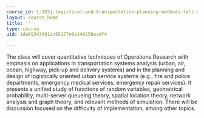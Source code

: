 ```yaml
---
course_id: 1-203j-logistical-and-transportation-planning-methods-fall-2006
layout: course_home
title: ''
type: course
uid: 1da69343d91ac65177e0e14925baadf4

---
```

The class will cover quantitative techniques of Operations Research with emphasis on applications in transportation systems analysis (urban, air, ocean, highway, pick-up and delivery systems) and in the planning and design of logistically oriented urban service systems (e.g., fire and police departments, emergency medical services, emergency repair services). It presents a unified study of functions of random variables, geometrical probability, multi-server queueing theory, spatial location theory, network analysis and graph theory, and relevant methods of simulation. There will be discussion focused on the difficulty of implementation, among other topics.
